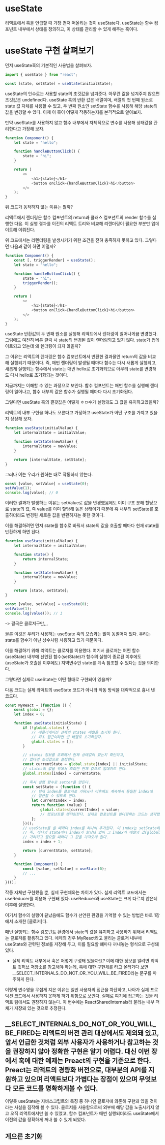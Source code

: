 # useState

리액트에서 훅을 언급할 때 가장 먼저 떠올리는 것이 useState다. useState는 함수 컴포넌트 내부에서 상태를 정의하고, 이 상태를 관리할 수 있게 해주는 훅이다.

# useState 구현 살펴보기

먼저 useState훅의 기본적인 사용법을 살펴보자.

```javascript
import { useState } from "react";

const [state, setState] = useState(initialState);
```

useState의 인수로는 사용할 state의 초깃값을 넘겨준다. 아무런 값을 넘겨주지 않으면 초깃값은 undefined다. useState 훅의 반환 값은 배열이며, 배열의 첫 번째 원소로 state 값 자체를 사용할 수 있고, 두 번째 원소인 setState 함수를 사용해 해당 state의 값을 변경할 수 있다. 이제 이 훅이 어떻게 작동하는지를 본격적으로 알아보자.

만약 useState를 사용하지 않고 함수 내부에서 자체적으로 변수를 사용해 상태값을 관리한다고 가정해 보자.

```javascript
function Component() {
    let state = "hello";

    function handleButtonClick() {
        state = "hi";
    }

    return (
        <>
            <h1>{state}</h1>
            <button onClick={handleButtonClick}>hi</button>
        </>
    );
}
```

위 코드가 동작하지 않는 이유는 뭘까?

리액트에서 렌더링은 함수 컴포넌트의 return과 클래스 컴포넌트의 render 함수를 실행한 다음. 이 실행 결과를 이전의 리액트 트리와 비교해 리렌더링이 필요한 부분만 업데이트해 이뤄진다.

위 코드에서는 리렌더링을 발생시키기 위한 조건을 전혀 충족하지 못하고 있다. 그렇다면 다음과 같이 하면 어떨까?

```javascript
function Component() {
    const [, triggerRender] = useState();
    let state = "hello";

    function handleButtonClick() {
        state = "hi";
        triggerRender();
    }

    return (
        <>
            <h1>{state}</h1>
            <button onClick={handleButtonClick}>hi</button>
        </>
    );
}
```

useState 반환값의 두 번째 원소를 실행해 리액트에서 렌더링이 일어나게끔 변경했다. 그럼에도 여전히 버튼 클릭 시 state의 변경된 값이 렌더링되고 있지 않다. state가 업데이트되고 있는데 왜 렌더링이 되지 않을까?

그 이유는 리액트의 렌더링은 함수 컴포넌트에서 반환한 결과물인 return의 값을 비교해 실행되기 때문이다. 즉, 매번 렌더링이 발생될 때마다 함수는 다시 새롭게 실행되고, 새롭게 실행되는 함수에서 state는 매번 hello로 초기화되므로 아무리 state를 변경해도 다시 hello로 초기화되는 것이다.

지금까지는 이해할 수 있는 과정으로 보인다. 함수 컴포넌트는 매번 함수를 실행해 렌더링이 일어나고, 함수 내부의 값은 함수가 실행될 때마다 다시 초기화된다.

그렇다면 useState 훅의 결괏값은 어떻게 ㅎㅁ수가 실행돼도 그 값을 유지하고있을까?

리액트의 내부 구현을 하나도 모른다고 가정하고 useState가 어떤 구조를 가지고 있을지 상상해 보자.

```javascript
function useState(initialValue) {
    let internalState = initialValue;

    function setState(newValue) {
        internalState = newValue;
    }

    return [internalState, setState];
}
```

그러나 이는 우리가 원하는 대로 작동하지 않는다.

```javascript
const [value, setValue] = useState(0);
setValue(1);
console.log(value); // 0
```

이러한 결과가 발생하는 이유는 setValue로 값을 변경했음에도 이미 구조 분해 할당으로 state의 값, 즉 value를 이미 할당해 놓은 상태이기 때문에 훅 내부의 setState를 호출하더라도 변경된 새로운 값을 반환하지는 못한 것이다.

이를 해결하려면 먼저 state를 함수로 바꿔서 state의 값을 호출할 때마다 현재 state를 반환하게 하면 된다.

```javascript
function useState(initialValue) {
    let internalState = initialValue;

    function state() {
        return internalState;
    }

    function setState(newValue) {
        internalState = newValue;
    }

    return [state, setState];
}

const [value, setValue] = useState(0);
setValue(1);
console.log(value()); // 1
```

-> 결국은 클로저구만,,,

물론 이것은 우리가 사용하는 useState 훅의 모습과는 많이 동떨어져 있다. 우리는 state를 함수가 아닌 상수처럼 사용하고 있기 때문이다.

이를 해결하기 위해 리액트는 클로저를 이용했다. 여기서 클로저는 어떤 함수(useState) 내부에 선언된 함수(setState)가 함수의 실행이 종료된 이후에도(useState가 호출된 이후에도) 지역변수인 state를 계속 참조할 수 있다는 것을 의미한다.

그렇다면 실제로 useState는 어떤 형태로 구현되어 있을까?

다음 코드는 실제 리액트의 useState 코드가 아니라 작동 방식을 대략적으로 흉내 낸 코드다.

```javascript
const MyReact = (function () {
    const global = {};
    let index = 0;

    function useState(initialState) {
        if (!global.states) {
            // 애플리케이션 전체의 states 배열을 초기화 한다.
            // 최초 접근이라면 빈 배열로 초기화한다.
            global.states = [];
        }

        // states 정보를 조회해서 현재 상태값이 있는지 확인하고,
        // 없다면 초깃값으로 설정한다.
        const currentState = global.state[index] || initialState;
        // states의 값을 위에서 조회한 현재 값으로 업데이트 한다.
        global.states[index] = currentState;

        // 즉시 실행 함수로 setter를 만든다.
        const setState = (function () {
            // 현재 index를 클로저로 가둬놔서 이후에도 계속해서 동일한 index에
            // 접근할 수 있도록 한다.
            let currentIndex = index;
            return function (value) {
                global.states[currentIndex] = value;
                // 컴포넌트를 렌더링한다. 실제로 컴포넌트를 렌더링하는 코드는 생략했다.
            };
        })();
        // useState를 쓸 때마다 index를 하나씩 추가한다. 이 index는 setState에서 사용된다.
        // 즉, 하나의 state마다 index가 할당돼 있어 그 index가 배열의 값(global.states)을
        // 가리키고 필요할 때마다 그 값을 가져오게 한다.
        index = index + 1;

        return [currentState, setState];
    }

    function Component() {
        const [value, setValue] = useState(0);
        // ...
    }
})();
```

작동 자체만 구현했을 뿐, 실제 구현체와는 차이가 있다. 실제 리액트 코드에서는 useReducer를 이용해 구현돼 있다. useReducer와 useState는 크게 다르지 않은데 이후에 설명한다.

여기서 함수의 실행이 끝났음에도 함수가 선언된 환경을 기억할 수 있는 방법은 바로 1장에서 소개한 [클로저]다.

매번 실행되는 함수 컴포넌트 환경에서 state의 값을 유지하고 사용하기 위해서 리액트는 클로저를 활용하고 있다. 에제의 경우 MyReact라고 불리는 클로저 내부에 useState와 관련된 정보를 저장해 두고, 이를 필요할 떄마다 꺼내놓는 형식으로 구성돼 있다.

-   실제 리액트 내부에서 훅은 어떻게 구성돼 있을까요?
    이에 대한 정보를 알려면 리액트 깃허브 저장소를 참고해야 하는데, 훅에 대한 구현체를 타고 올라가다 보면 \_\_SELECT_INTERNALS_DO_NOT_OR_YOU_WILL_BE_FIRED라는 문구를 마주하게 된다.

이렇게 변수명을 무섭게 지은 이유는 일반 사용자의 접근을 차단하고, 나아가 실제 프로덕션 코드에서 사용하지 못하게 하기 위함으로 보인다. 실제로 여기에 접근하는 것을 리액트 팀에서도 권장하지 않는다. 이 변수에는 ReactSharedInternals라 불리는 내부 객체가 저장돼 있는 것으로 추정된다.

## \_\_SELECT_INTERNALS_DO_NOT_OR_YOU_WILL_BE_FIRED는 리액트의 버전 관리 대상에서도 제외돼 있고, 앞서 언급한 것처럼 외부 사용자가 사용하거나 참고하는 것을 권장하지 않아 정확한 구현은 알기 어렵다. 대신 이번 장에서 훅에 대한 예제는 Preact의 구현을 기준으로 한다. Preact는 리액트의 경량화 버전으로, 대부분의 API를 지원하고 있으며 리액트보다 가볍다는 장점이 있으며 무엇보다 모든 코드를 명확하게볼 수 있다.

이렇듯 useState는 자바스크립트의 특징 중 하나인 클로저에 의존해 구현돼 있을 것이라는 사실을 짐작해 볼 수 있다. 클로저를 사용함으로써 외부에 해당 값을 노출시키지 않고 오직 리액트에서만 쓸 수 있었고, 함수 컴포넌트가 매번 실행되더라도 useState에서 이전의 값을 정확하게 꺼내 쓸 수 있게 되었다.

## 게으른 초기화
